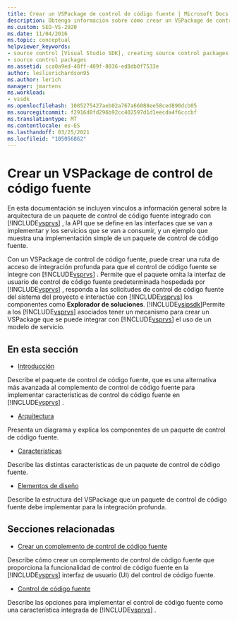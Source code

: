 ```yaml
---
title: Crear un VSPackage de control de código fuente | Microsoft Docs
description: Obtenga información sobre cómo crear un VSPackage de control de código fuente que cree una ruta de acceso de integración profunda para que el control de código fuente se integre con Visual Studio.
ms.custom: SEO-VS-2020
ms.date: 11/04/2016
ms.topic: conceptual
helpviewer_keywords:
- source control [Visual Studio SDK], creating source control packages
- source control packages
ms.assetid: cca0a9ed-48ff-409f-8036-ed8db0f7533e
author: leslierichardson95
ms.author: lerich
manager: jmartens
ms.workload:
- vssdk
ms.openlocfilehash: 1085275427aeb02a767a66088ee58ced890dcb05
ms.sourcegitcommit: f2916d8fd296b92cc402597d1d1eecda4f6cccbf
ms.translationtype: MT
ms.contentlocale: es-ES
ms.lasthandoff: 03/25/2021
ms.locfileid: "105056862"
---
```

# <a name="create-a-source-control-vspackage"></a>Crear un VSPackage de control de código fuente
En esta documentación se incluyen vínculos a información general sobre la arquitectura de un paquete de control de código fuente integrado con [!INCLUDE[vsprvs](../../code-quality/includes/vsprvs_md.md)] , la API que se define en las interfaces que se van a implementar y los servicios que se van a consumir, y un ejemplo que muestra una implementación simple de un paquete de control de código fuente.

 Con un VSPackage de control de código fuente, puede crear una ruta de acceso de integración profunda para que el control de código fuente se integre con [!INCLUDE[vsprvs](../../code-quality/includes/vsprvs_md.md)] . Permite que el paquete omita la interfaz de usuario de control de código fuente predeterminada hospedada por [!INCLUDE[vsprvs](../../code-quality/includes/vsprvs_md.md)] , responda a las solicitudes de control de código fuente del sistema del proyecto e interactúe con [!INCLUDE[vsprvs](../../code-quality/includes/vsprvs_md.md)] los componentes como **Explorador de soluciones**. [!INCLUDE[vsipsdk](../../extensibility/includes/vsipsdk_md.md)]Permite a los [!INCLUDE[vsprvs](../../code-quality/includes/vsprvs_md.md)] asociados tener un mecanismo para crear un VSPackage que se puede integrar con [!INCLUDE[vsprvs](../../code-quality/includes/vsprvs_md.md)] el uso de un modelo de servicio.

## <a name="in-this-section"></a>En esta sección
- [Introducción](../../extensibility/internals/getting-started-with-source-control-vspackages.md)

 Describe el paquete de control de código fuente, que es una alternativa más avanzada al complemento de control de código fuente para implementar características de control de código fuente en [!INCLUDE[vsprvs](../../code-quality/includes/vsprvs_md.md)] .

- [Arquitectura](../../extensibility/internals/source-control-vspackage-architecture.md)

 Presenta un diagrama y explica los componentes de un paquete de control de código fuente.

- [Características](../../extensibility/internals/source-control-vspackage-features.md)

 Describe las distintas características de un paquete de control de código fuente.

- [Elementos de diseño](../../extensibility/internals/source-control-vspackage-design-elements.md)

 Describe la estructura del VSPackage que un paquete de control de código fuente debe implementar para la integración profunda.

## <a name="related-sections"></a>Secciones relacionadas
- [Crear un complemento de control de código fuente](../../extensibility/internals/creating-a-source-control-plug-in.md)

 Describe cómo crear un complemento de control de código fuente que proporciona la funcionalidad de control de código fuente en la [!INCLUDE[vsprvs](../../code-quality/includes/vsprvs_md.md)] interfaz de usuario (UI) del control de código fuente.

- [Control de código fuente](../../extensibility/internals/source-control.md)

 Describe las opciones para implementar el control de código fuente como una característica integrada de [!INCLUDE[vsprvs](../../code-quality/includes/vsprvs_md.md)] .
